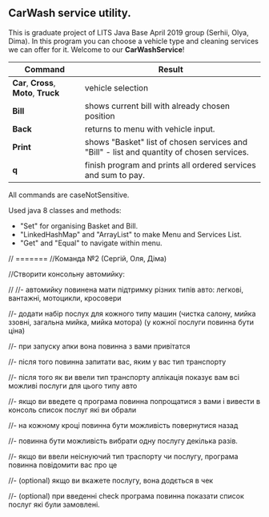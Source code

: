 CarWash service utility.
---
This is graduate project of LITS Java Base April 2019 group (Serhii, Olya, Dima). In this program you can choose a vehicle type and cleaning services we can offer for it. Welcome to our **CarWashService**!

Command| Result
------------|-------
**Car**, **Cross**, **Moto**, **Truck**   |  vehicle selection
**Bill**                |shows current bill with already chosen position
**Back** | returns to menu with vehicle input.
**Print** | shows "Basket" list of chosen services and "Bill" - list and quantity of chosen services.
**q** | finish program and prints all ordered services and sum to pay.


All commands are caseNotSensitive.

Used java 8 classes and methods: 

* "Set" for organising Basket and Bill.
* "LinkedHashMap" and "ArrayList" to make Menu and Services List.
* "Get" and "Equal" to navigate within menu.


// =======
//Команда №2 (Сергій, Оля, Діма)

//Ствoрити консольну автомийку:

//
//- автомийку повинена мати підтримку різних типів авто: легкові, вантажні, мотоцикли, кросовери

//- додати набір послух для кожного типу машин (чистка салону, мийка ззовні, загальна мийка, мийка мотора) (у кожної послуги повинна бути ціна)

//- при запуску апки вона повинна з вами привітатся

//- після того повинна запитати вас, яким у вас тип транспорту

//- після того як ви ввели тип транспорту аплікація показує вам всі можливі послуги для цього типу авто

//- якщо ви введете q програма повинна попрощатися з вами і вивести в консоль список послуг які ви обрали

//- на кожному кроці повинна бути можливість повернутися назад

//- повинна бути можливість вибрати одну послугу декілька разів.

//- якщо ви ввели неіснуючий тип траспорту чи послугу, програма повинна повідомити вас про це

//- (optional) якщо ви вкажете послугу, вона додється в чек

//- (optional) при введенні check програма повинна показати список послуг які були замовлені.


